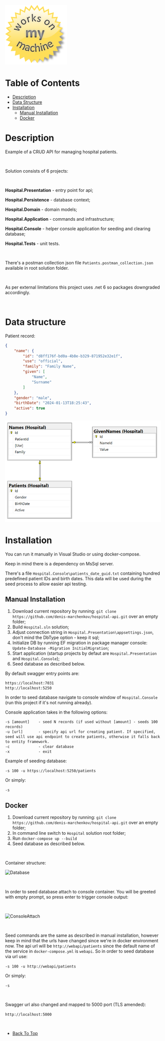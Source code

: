 ![alt text](https://github.com/denis-marchenkov/assets-dump/blob/0f9f9c4d77065dbfb9f13281341d515f7a8a6e13/works_on_my_machine.png)

# Table of Contents
- [Description](#description)
- [Data Structure](#data-structure)
- [Installation](#installation)
  - [Manual Installation](#manual-installation)
  - [Docker](#docker)

# Description

Example of a CRUD API for managing hospital patients.

<br/>

Solution consists of 6 projects:

<br/>

**Hospital.Presentation** - entry point for api;

**Hospital.Persistence** - database context;

**Hospital.Domain** - domain models;

**Hospital.Application** - commands and infrastructure;

**Hospital.Console** - helper console application for seeding and clearing database;

**Hospital.Tests** - unit tests.

<br/>

There's a postman collection json file ```Patients.postman_collection.json``` available in root solution folder.

<br/>

As per external limitations this project uses .net 6 so packages downgraded accordingly.

<br/>

# Data structure

Patient record:
```json
{
    "name": {
        "id": "d8ff176f-bd0a-4b8e-b329-871952e32e1f",
        "use": "official",
        "family": "Family Name",
        "given": [
            "Name",
            "Surname"
        ]
    },
    "gender": "male",
    "birthDate": "2024-01-13T18:25:43",
    "active": true
}
```

![Database](https://github.com/denis-marchenkov/assets-dump/blob/2b9407f530bed9395f2ea58729445f5df6cc531d/hospital_database.png)

# Installation

You can run it manually in Visual Studio or using docker-compose.

Keep in mind there is a dependency on MsSql server.

There's a file ```Hospital.Console\patients_date_guid.txt``` containing hundred predefined patient IDs and birth dates. This data will be used during the seed process to allow easier api testing.

## Manual Installation

1) Download current repository by running: ```git clone https://github.com/denis-marchenkov/hospital-api.git``` over an empty folder;
2) Build ```Hospital.sln``` solution;
3) Adjust connection string in ```Hospital.Presentation\appsettings.json```, don't mind the DbType option - keep it sql;
4) Initialize DB by running EF migration in package manager console: ```Update-Database -Migration InitialMigration```;
5) Start application (startup projects by defaut are ```Hospital.Presentation``` and ```Hospital.Console```);
6) Seed database as described below.

By default swagger entry points are:
```
https://localhost:7031
http://localhost:5250
```

In order to seed database navigate to console window of ```Hospital.Console``` (run this project if it's not running already).

Console application takes in the following options:
```
-s [amount]    - seed N records (if used without [amount] - seeds 100 records)
-u [url]       - specify api url for creating patient. If specified, seed will use api endpoint to create patients, otherwise it falls back to entity framework.
-c             - clear database
-x             - exit
```

Example of seeding database:

```-s 100 -u https://localhost:5250/patients```

Or simply:

```-s```

## Docker
1) Download current repository by running: ```git clone https://github.com/denis-marchenkov/hospital-api.git``` over an empty folder;
2) In command line switch to ```Hospital``` solution root folder;
3) Run ```docker-compose up --build```
4) Seed database as described below.

<br />

Container structure:

![Database](https://github.com/denis-marchenkov/assets-dump/blob/master/hospital_container_structure.png)

<br />

In order to seed database attach to console container. You will be greeted with empty prompt, so press enter to trigger console output:

<br/>

![ConsoleAttach](https://github.com/denis-marchenkov/assets-dump/blob/master/hospital_console_attach.png)

<br/>

Seed commands are the same as described in manual installation, however keep in mind that the urls have changed since we're in docker environment now.
The api url will be ```http://webapi/patients``` since the default name of the service in ```docker-compose.yml``` is ```webapi```. So in order to seed database via url use:

```-s 100 -u http://webapi/patients```

Or simply:

```-s```

<br/>

Swagger url also changed and mapped to 5000 port (TLS amended):

```http://localhost:5000```

<br/>

- [Back To Top](#table-of-contents)
